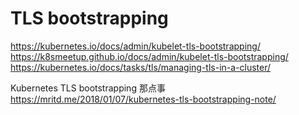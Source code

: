 # TLS bootstrapping

https://kubernetes.io/docs/admin/kubelet-tls-bootstrapping/  
https://k8smeetup.github.io/docs/admin/kubelet-tls-bootstrapping/  
https://kubernetes.io/docs/tasks/tls/managing-tls-in-a-cluster/  

Kubernetes TLS bootstrapping 那点事  
https://mritd.me/2018/01/07/kubernetes-tls-bootstrapping-note/  
